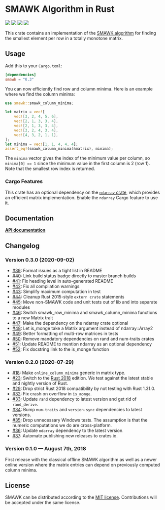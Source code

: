 # SMAWK Algorithm in Rust

[![](https://github.com/mgeisler/smawk/workflows/build/badge.svg)][build-status]
[![](https://codecov.io/gh/mgeisler/smawk/branch/master/graph/badge.svg)][codecov]
[![](https://img.shields.io/crates/v/smawk.svg)][crates-io]
[![](https://docs.rs/smawk/badge.svg)][api-docs]

This crate contains an implementation of the [SMAWK algorithm][smawk]
for finding the smallest element per row in a totally monotone matrix.

## Usage

Add this to your `Cargo.toml`:
```toml
[dependencies]
smawk = "0.3"
```

You can now efficiently find row and column minima. Here is an example
where we find the column minima:

```rust
use smawk::smawk_column_minima;

let matrix = vec![
    vec![3, 2, 4, 5, 6],
    vec![2, 1, 3, 3, 4],
    vec![2, 1, 3, 3, 4],
    vec![3, 2, 4, 3, 4],
    vec![4, 3, 2, 1, 1],
];
let minima = vec![1, 1, 4, 4, 4];
assert_eq!(smawk_column_minima(&matrix), minima);
```

The `minima` vector gives the index of the minimum value per column,
so `minima[0] == 1` since the minimum value in the first column is 2
(row 1). Note that the smallest row index is returned.

### Cargo Features

This crate has an optional dependency on the [`ndarray`
crate](https://docs.rs/ndarray/), which provides an efficient matrix
implementation. Enable the `ndarray` Cargo feature to use it.

## Documentation

**[API documentation][api-docs]**

## Changelog

### Version 0.3.0 (2020-09-02)

* [#39](https://github.com/mgeisler/smawk/pull/39): Format issues as a tight list in README
* [#40](https://github.com/mgeisler/smawk/pull/40): Link build status badge directly to master branch builds
* [#41](https://github.com/mgeisler/smawk/pull/41): Fix heading level in auto-generated README
* [#42](https://github.com/mgeisler/smawk/pull/42): Fix all compilation warnings
* [#43](https://github.com/mgeisler/smawk/pull/43): Simplify maximum computation in test
* [#44](https://github.com/mgeisler/smawk/pull/44): Cleanup Rust 2015-style `extern crate` statements
* [#45](https://github.com/mgeisler/smawk/pull/45): Move non-SMAWK code and unit tests out of lib and into separate modules 
* [#46](https://github.com/mgeisler/smawk/pull/46): Switch smawk_row_minima and smawk_column_minima functions to a new Matrix trait
* [#47](https://github.com/mgeisler/smawk/pull/47): Make the dependency on the ndarray crate optional
* [#48](https://github.com/mgeisler/smawk/pull/48): Let is_monge take a Matrix argument instead of ndarray::Array2
* [#49](https://github.com/mgeisler/smawk/pull/49): Better formatting of multi-row matrices in tests
* [#50](https://github.com/mgeisler/smawk/pull/50): Remove mandatory dependencies on rand and num-traits crates
* [#51](https://github.com/mgeisler/smawk/pull/51): Update README to mention ndarray as an optional dependency
* [#52](https://github.com/mgeisler/smawk/pull/52): Fix docstring link to the is_monge function

### Version 0.2.0 (2020-07-29)

* [#18](https://github.com/mgeisler/smawk/pull/18): Make
  `online_column_minima` generic in matrix type.
* [#23](https://github.com/mgeisler/smawk/pull/23): Switch to the
  [Rust 2018][rust-2018] edition. We test against the latest stable
  and nightly version of Rust.
* [#29](https://github.com/mgeisler/smawk/pull/29): Drop strict Rust
  2018 compatibility by not testing with Rust 1.31.0.
* [#32](https://github.com/mgeisler/smawk/pull/32): Fix crash on
  overflow in `is_monge`.
* [#33](https://github.com/mgeisler/smawk/pull/33): Update `rand`
  dependency to latest version and get rid of `rand_derive`.
* [#34](https://github.com/mgeisler/smawk/pull/34): Bump `num-traits`
  and `version-sync` dependencies to latest versions.
* [#35](https://github.com/mgeisler/smawk/pull/35): Drop unnecessary
  Windows tests. The assumption is that the numeric computations we do
  are cross-platform.
* [#36](https://github.com/mgeisler/smawk/pull/36): Update `ndarray`
  dependency to the latest version.
* [#37](https://github.com/mgeisler/smawk/pull/37): Automate
  publishing new releases to crates.io.

### Version 0.1.0 — August 7th, 2018

First release with the classical offline SMAWK algorithm as well as a
newer online version where the matrix entries can depend on previously
computed column minima.

## License

SMAWK can be distributed according to the [MIT license][mit].
Contributions will be accepted under the same license.

[build-status]: https://github.com/mgeisler/smawk/actions?query=branch%3Amaster+workflow%3Abuild
[crates-io]: https://crates.io/crates/smawk
[codecov]: https://codecov.io/gh/mgeisler/smawk
[smawk]: https://en.wikipedia.org/wiki/SMAWK_algorithm
[api-docs]: https://docs.rs/smawk/
[rust-2018]: https://doc.rust-lang.org/edition-guide/rust-2018/
[mit]: LICENSE
